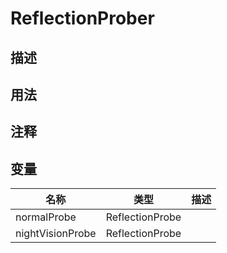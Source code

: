 # ReflectionProber
## 描述

## 用法

## 注释

## 变量
| 名称 | 类型 | 描述 |
| ----------- | ----------- | ----------- |
| normalProbe | ReflectionProbe |  |  
| nightVisionProbe | ReflectionProbe |  |  
